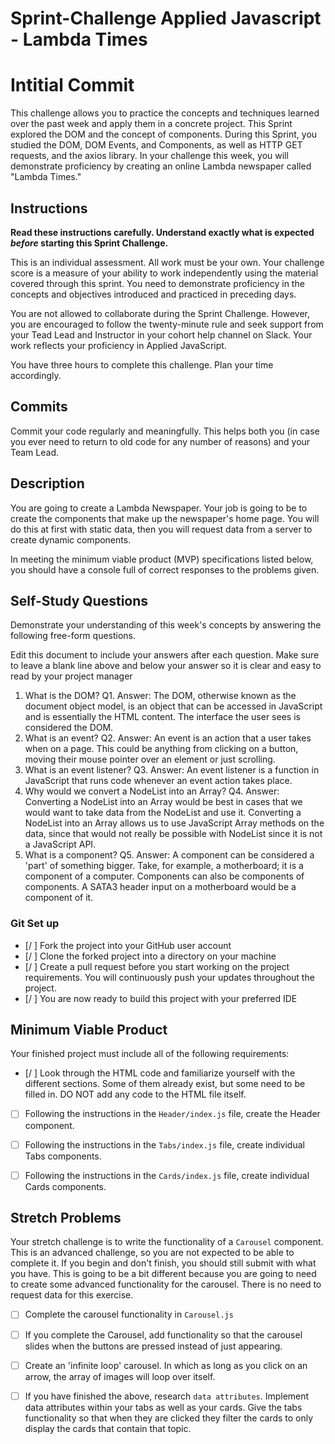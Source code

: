 # Sprint-Challenge Applied Javascript - Lambda Times
# Intitial Commit
This challenge allows you to practice the concepts and techniques learned over the past week and apply them in a concrete project. This Sprint explored the DOM and the concept of components. During this Sprint, you studied the DOM, DOM Events, and Components, as well as HTTP GET requests, and the axios library. In your challenge this week, you will demonstrate proficiency by creating an online Lambda newspaper called "Lambda Times."

## Instructions

**Read these instructions carefully. Understand exactly what is expected _before_ starting this Sprint Challenge.**

This is an individual assessment. All work must be your own. Your challenge score is a measure of your ability to work independently using the material covered through this sprint. You need to demonstrate proficiency in the concepts and objectives introduced and practiced in preceding days.

You are not allowed to collaborate during the Sprint Challenge. However, you are encouraged to follow the twenty-minute rule and seek support from your Tead Lead and Instructor in your cohort help channel on Slack. Your work reflects your proficiency in Applied JavaScript.

You have three hours to complete this challenge. Plan your time accordingly.

## Commits

Commit your code regularly and meaningfully. This helps both you (in case you ever need to return to old code for any number of reasons) and your Team Lead.

## Description

You are going to create a Lambda Newspaper. Your job is going to be to create the components that make up the newspaper's home page. You will do this at first with static data, then you will request data from a server to create dynamic components.

In meeting the minimum viable product (MVP) specifications listed below, you should have a console full of correct responses to the problems given.

## Self-Study Questions

Demonstrate your understanding of this week's concepts by answering the following free-form questions.

Edit this document to include your answers after each question. Make sure to leave a blank line above and below your answer so it is clear and easy to read by your project manager

1. What is the DOM?
    Q1. Answer: The DOM, otherwise known as the document object model, is an object that 
    can be accessed in JavaScript and is essentially the HTML content. The interface the user sees is considered the DOM.
2. What is an event?
    Q2. Answer: An event is an action that a user takes when on a page. This could be anything from clicking on a button, moving their mouse pointer over an element or just scrolling.
3. What is an event listener?
    Q3. Answer: An event listener is a function in JavaScript that runs code whenever an event action takes place.
4. Why would we convert a NodeList into an Array?
    Q4. Answer: Converting a NodeList into an Array would be best in cases that we would want to take data from the NodeList and use it. Converting a NodeList into an Array allows us to use JavaScript Array methods on the data, since that would not really be possible with NodeList since it is not a JavaScript API.
5. What is a component?
    Q5. Answer: A component can be considered a 'part' of something bigger. Take, for example, a motherboard; it is a component of a computer. Components can also be components of components. A SATA3 header input on a motherboard would be a component of it.
### Git Set up

* [/ ] Fork the project into your GitHub user account
* [/ ] Clone the forked project into a directory on your machine
* [/ ] Create a pull request before you start working on the project requirements.  You will continuously push your updates throughout the project.
* [/ ] You are now ready to build this project with your preferred IDE

## Minimum Viable Product

Your finished project must include all of the following requirements:

* [/ ] Look through the HTML code and familiarize yourself with the different sections. Some of them already exist, but some need to be filled in. DO NOT add any code to the HTML file itself.

* [ ] Following the instructions in the `Header/index.js` file, create the Header component. 

* [ ] Following the instructions in the `Tabs/index.js` file, create individual Tabs components.

* [ ] Following the instructions in the `Cards/index.js` file, create individual Cards components.

## Stretch Problems

Your stretch challenge is to write the functionality of a `Carousel` component. This is an advanced challenge, so you are not expected to be able to complete it. If you begin and don't finish, you should still submit with what you have. This is going to be a bit different because you are going to need to create some advanced functionality for the carousel. There is no need to request data for this exercise.

* [ ] Complete the carousel functionality in `Carousel.js`

* [ ] If you complete the Carousel, add functionality so that the carousel slides when the buttons are pressed instead of just appearing.

* [ ] Create an 'infinite loop' carousel. In which as long as you click on an arrow, the array of images will loop over itself.

* [ ] If you have finished the above, research `data attributes`. Implement data attributes within your tabs as well as your cards. Give the tabs functionality so that when they are clicked they filter the cards to only display the cards that contain that topic.
